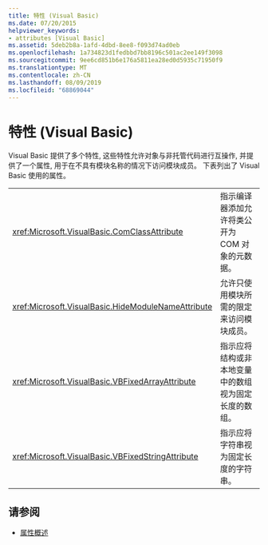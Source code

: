 ```yaml
---
title: 特性 (Visual Basic)
ms.date: 07/20/2015
helpviewer_keywords:
- attributes [Visual Basic]
ms.assetid: 5deb2b8a-1afd-4dbd-8ee8-f093d74ad0eb
ms.openlocfilehash: 1a734823d1fedbbd7bb8196c501ac2ee149f3098
ms.sourcegitcommit: 9ee6cd851b6e176a5811ea28ed0d5935c71950f9
ms.translationtype: MT
ms.contentlocale: zh-CN
ms.lasthandoff: 08/09/2019
ms.locfileid: "68869044"
---
```

# <a name="attributes-visual-basic"></a>特性 (Visual Basic)

Visual Basic 提供了多个特性, 这些特性允许对象与非托管代码进行互操作, 并提供了一个属性, 用于在不具有模块名称的情况下访问模块成员。 下表列出了 Visual Basic 使用的属性。  
  
|||  
|---|---|  
|<xref:Microsoft.VisualBasic.ComClassAttribute>|指示编译器添加允许将类公开为 COM 对象的元数据。|
|<xref:Microsoft.VisualBasic.HideModuleNameAttribute>|允许只使用模块所需的限定来访问模块成员。|
|<xref:Microsoft.VisualBasic.VBFixedArrayAttribute>|指示应将结构或非本地变量中的数组视为固定长度的数组。|
|<xref:Microsoft.VisualBasic.VBFixedStringAttribute>|指示应将字符串视为固定长度的字符串。|
  
## <a name="see-also"></a>请参阅

- [属性概述](../../visual-basic/programming-guide/concepts/attributes/index.md)
